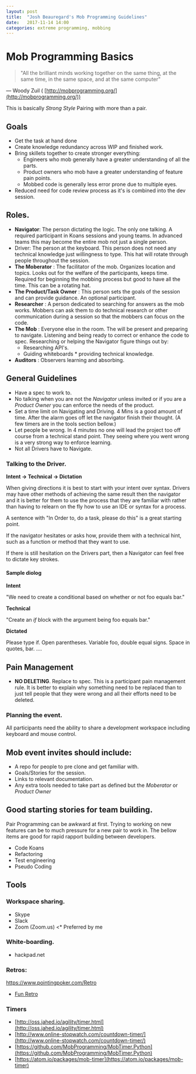 ```yaml
---
layout: post
title:  "Josh Beauregard's Mob Programming Guidelines"
date:   2017-11-14 14:00
categories: extreme programming, mobbing
---
```


# Mob Programming Basics

> &quot;All the brilliant minds working together on the same thing, at the same time, in the same space, and at the same computer&quot;

&mdash; Woody Zuil ( [http://mobprogramming.org/](http://mobprogramming.org/))

This is basically _Strong Style_ Pairing with more than a pair.

## Goals

* Get the task at hand done
* Create knowledge redundancy across WIP and finished work.
* Bring skillets together to create stronger everything:
  * Engineers who mob generally have a greater understanding of all the parts.
  * Product owners who mob have a greater understanding of feature pain points.
  * Mobbed code is generally less error prone due to multiple eyes.
* Reduced need for code review process as it&#39;s is combined into the dev session.

## Roles.

* **Navigator**: The person dictating the logic. The only one talking. A required participant in Koans sessions and young teams. In advanced teams this may become the entire mob not just a single person.
* Driver: The person at the keyboard. This person does not need any technical knowledge just willingness to type. This hat will rotate through people throughout the session.
* **The Moberator** : The facilitator of the mob. Organizes location and topics. Looks out for the welfare of the participants, keeps time. Required for beginning the mobbing process but good to have all the time. This can be a rotating hat.
* **The Product/Task Owner** : This person sets the goals of the session and can provide guidance. An optional participant.
* **Researcher** : A person dedicated to searching for answers as the mob works. Mobbers can ask them to do technical research or other communication during a session so that the mobbers can focus on the code.
* **The Mob** : Everyone else in the room. The will be present and preparing to navigate. Listening and being ready to correct or enhance the code to spec. Researching or helping the Navigator figure things out by:
  * Researching API&#39;s.
  * Guiding whiteboards \* providing technical knowledge.
* **Auditors** : Observers learning and absorbing.

## General Guidelines

* Have a spec to work to.
* No talking when you are not the _Navigator_ unless invited or if you are a _Product Owner_ you can enforce the needs of the product.
* Set a time limit on Navigating and Driving. 4 Mins is a good amount of time. After the alarm goes off let the navigator finish their thought. (A few timers are in the tools section bellow.)
* Let people be wrong. In 4 minutes no one will lead the project too off course from a technical stand point. They seeing where you went wrong is a very strong way to enforce learning.
* Not all Drivers have to Navigate.

### Talking to the Driver.

**Intent -&gt; Technical -&gt; Dictation**

When giving directions it is best to start with your intent over syntax. Drivers may have other methods of achieving the same result then the navigator and it is better for them to use the process that they are familiar with rather than having to relearn on the fly how to use an IDE or syntax for a process.

A sentence with &quot;In Order to, do a task, please do this&quot; is a great starting point.

If the navigator hesitates or asks how, provide them with a technical hint, such as a function or method that they want to use.

If there is still hesitation on the Drivers part, then a Navigator can feel free to dictate key strokes.

#### Sample diolog

__Intent__

&quot;We need to create a conditional based on whether or not foo equals bar.&quot;

__Technical__

&quot;Create an _if_ block with the argument being foo equals bar.&quot;

__Dictated__

Please type if. Open parentheses. Variable foo, double equal signs. Space in quotes, bar. ....

## Pain Management

* **NO DELETING**. Replace to spec. This is a participant pain management rule. It is better to explain why something need to be replaced than to just tell people that they were wrong and all their efforts need to be deleted.

### Planning the event.

All participants need the ability to share a development workspace including keyboard and mouse control.

## Mob event invites should include:

* A repo for people to pre clone and get familiar with.
* Goals/Stories for the session.
* Links to relevant documentation.
* Any extra tools needed to take part as defined but the _Moberator_ or _Product Owner_

## Good starting stories for team building.

Pair Programming can be awkward at first. Trying to working on new features can be to much pressure for a new pair to work in. 
The bellow items are good for rapid rapport building between developers.

* Code Koans
* Refactoring
* Test engineering
* Pseudo Coding


## Tools

### Workspace sharing.
* Skype
* Slack
* Zoom (Zoom.us) &lt;* Preferred by me

### White-boarding.

* hackpad.net

### Retros:

https://www.pointingpoker.com/Retro
* [Fun Retro](http://funretro.github.io)


### Timers

* [http://oss.jahed.io/agility/timer.html](http://oss.jahed.io/agility/timer.html)
* [http://www.online-stopwatch.com/countdown-timer/](http://www.online-stopwatch.com/countdown-timer/)
* [https://github.com/MobProgramming/MobTimer.Python](https://github.com/MobProgramming/MobTimer.Python)
* [https://atom.io/packages/mob-timer](https://atom.io/packages/mob-timer)
